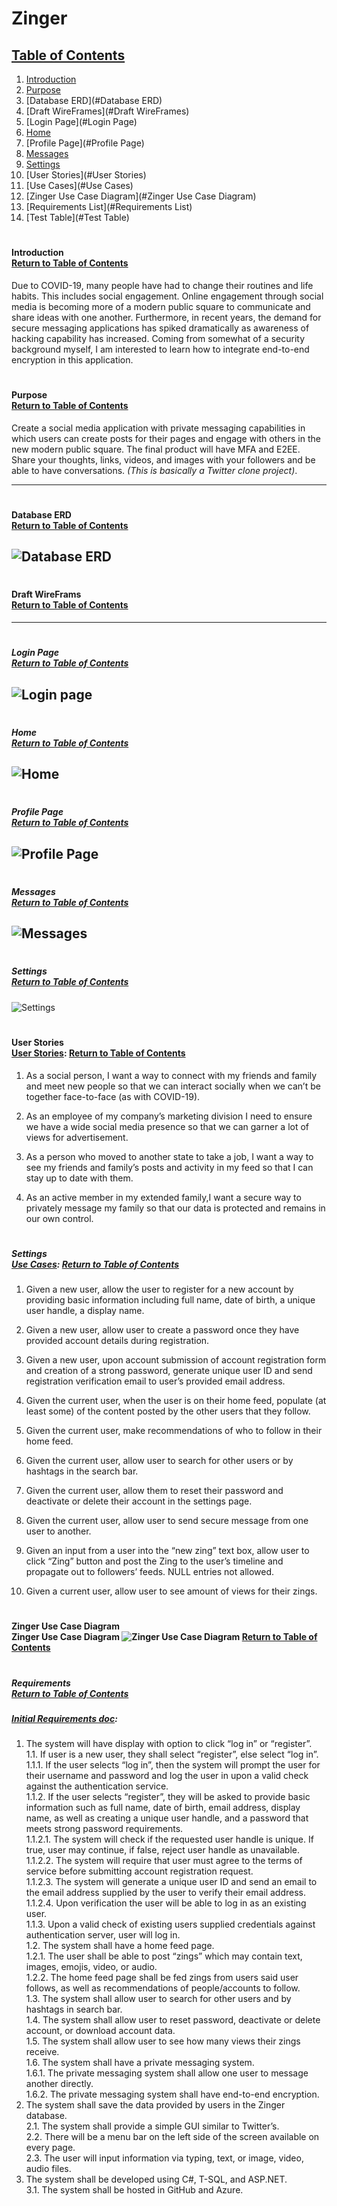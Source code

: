 # Zinger
 ## [Table of Contents](####table-of-contents)
 1) [Introduction](#Introduction)
 2) [Purpose](#Purpose)
 3) [Database ERD](#Database ERD)
 4) [Draft WireFrames](#Draft WireFrames)
 5) [Login Page](#Login Page)
 6) [Home](#Home)
 7) [Profile Page](#Profile Page)
 8) [Messages](#Messages)
 9) [Settings](#Settings)
 10) [User Stories](#User Stories)
 11) [Use Cases](#Use Cases)
 12) [Zinger Use Case Diagram](#Zinger Use Case Diagram)
 13) [Requirements List](#Requirements List)
 14) [Test Table](#Test Table)

# <a name="Introduction"></a>
#### <div align="Left"> Introduction</div>  [Return to Table of Contents](####table-of-contents)

Due to COVID-19, many people have had to change their routines and life habits. This includes social engagement. Online engagement through social media is becoming more of a modern public square to communicate and share ideas with one another. Furthermore, in recent years, the demand for secure messaging applications has spiked dramatically as awareness of hacking capability has increased. Coming from somewhat of a security background myself, I am interested to learn how to integrate end-to-end encryption in this application.

# <a name="Purpose"></a>
#### <div align="Left"> Purpose</div>  [Return to Table of Contents](####table-of-contents)

Create a social media application with private messaging capabilities in which users can create posts for their pages and engage with others in the new modern public square. The final product will have MFA and E2EE. Share your thoughts, links, videos, and images with your followers and be able to have conversations. _(This is basically a Twitter clone project)_.
***

# <a name="Database ERD"></a>
#### <div align="Left"> Database ERD</div>  [Return to Table of Contents](####table-of-contents)
![Database ERD](https://github.com/mcforma/Zinger/blob/main/Database/Project%20Step%204%20-%20Zinger%20ERD.png)
---

# <a name="Draft WireFrames"></a>
#### <div align="Left"> Draft WireFrams</div>  [Return to Table of Contents](####table-of-contents)
---

# <a name="Login Page"></a>
##### <div align="Left"> Login Page</div>  [Return to Table of Contents](####table-of-contents)
![Login page](https://github.com/mcforma/Zinger/blob/main/Wireframe/Login.png)
---

# <a name="Home"></a>
##### <div align="Left"> Home</div>  [Return to Table of Contents](####table-of-contents)
![Home](https://github.com/mcforma/Zinger/blob/main/Wireframe/Home.png)
---


# <a name="Profile Page"></a>
##### <div align="Left"> Profile Page</div>  [Return to Table of Contents](####table-of-contents)
![Profile Page](https://github.com/mcforma/Zinger/blob/main/Wireframe/Profile.png)
---

# <a name="Messages"></a>
##### <div align="Left"> Messages</div>  [Return to Table of Contents](####table-of-contents)
![Messages](https://github.com/mcforma/Zinger/blob/main/Wireframe/Messages.png)
---

# <a name="Settings"></a>
##### <div align="Left"> Settings</div>  [Return to Table of Contents](####table-of-contents)
![Settings](https://github.com/mcforma/Zinger/blob/main/Wireframe/Settings.png)

# <a name="User Stories"></a>
#### <div align="Left"> User Stories</div> [User Stories](https://github.com/mcforma/Zinger/blob/main/Requirements/User%20Stories):  [Return to Table of Contents](####table-of-contents)

1. As a social person, I want a way to connect with my friends and family and meet new people so that we can interact 
socially when we can’t be together face-to-face (as with COVID-19).

2. As an employee of my company’s marketing division I need to ensure we have a wide social media presence so that we can 
garner a lot of views for advertisement.

3. As a person who moved to another state to take a job, I want a way to see my friends and family’s posts and activity in 
my feed so that I can stay up to date with them.

4. As an active member in my extended family,I want a secure way to privately message my family so that our data is protected 
and remains in our own control.

# <a name="Use Cases"></a>
##### <div align="Left"> Settings</div> [Use Cases](https://github.com/mcforma/Zinger/blob/main/Requirements/Use%20Cases): [Return to Table of Contents](####table-of-contents)

1. Given a new user, allow the user to register for a new account by providing basic information including full name, date of birth, a unique user handle, 
a display name.

2. Given a new user, allow user to create a password once they have provided account details during registration.

3. Given a new user, upon account submission of account registration form and creation of a strong password, generate unique user ID and send registration 
verification email to user’s provided email address.

4. Given the current user, when the user is on their home feed, populate (at least some) of the content posted by the other users that they follow.

5. Given the current user, make recommendations of who to follow in their home feed.

6. Given the current user, allow user to search for other users or by hashtags in the search bar.

7. Given the current user, allow them to reset their password and deactivate or delete their account in the settings page.

8. Given the current user, allow user to send secure message from one user to another.

9. Given an input from a user into the “new zing” text box, allow user to click “Zing” button and post the Zing to the user’s timeline and propagate out to 
followers’ feeds. NULL entries not allowed.

10. Given a current user, allow user to see amount of views for their zings.

# <a name="Zinger Use Case Diagram"></a>
#### <div align="Left"> Zinger Use Case Diagram</div> Zinger Use Case Diagram ![Zinger Use Case Diagram](https://github.com/mcforma/Zinger/blob/main/Requirements/Zinger%20Use%20Case%20Diagram.png) [Return to Table of Contents](####table-of-contents)

# <a name="Requirements"></a>
##### <div align="Left"> Requirements</div>  [Return to Table of Contents](####table-of-contents)
##### [Initial Requirements doc](https://github.com/mcforma/Zinger/blob/main/Requirements/Requirements%20List):

1. The system will have display with option to click “log in” or “register”.<br>
  1.1. If user is a new user, they shall select “register”, else select “log in”.<br>
    1.1.1. If the user selects “log in”, then the system will prompt the user for their username and password and log the user in upon a valid check against the authentication service.<br>
    1.1.2. If the user selects “register”, they will be asked to provide basic information such as full name, date of birth, email address, display name, as well as creating a unique user handle, and a password that meets strong password requirements.<br>
      1.1.2.1. The system will check if the requested user handle is unique. If true, user may continue, if false, reject user handle as unavailable.<br>
      1.1.2.2. The system will require that user must agree to the terms of service before submitting account registration request.<br>
      1.1.2.3. The system will generate a unique user ID and send an email to the email address supplied by the user to verify their email address.<br>
      1.1.2.4. Upon verification the user will be able to log in as an existing user.<br>
    1.1.3. Upon a valid check of existing users supplied credentials against authentication server, user will log in.<br>
  1.2. The system shall have a home feed page.<br>
    1.2.1. The user shall be able to post “zings” which may contain text, images, emojis, video, or audio.<br>
    1.2.2. The home feed page shall be fed zings from users said user follows, as well as recommendations of people/accounts to follow.<br>
  1.3. The system shall allow user to search for other users and by hashtags in search bar.<br>
  1.4. The system shall allow user to reset password, deactivate or delete account, or download account data.<br>
  1.5. The system shall allow user to see how many views their zings receive.<br>
  1.6. The system shall have a private messaging system.<br>
    1.6.1. The private messaging system shall allow one user to message another directly.<br>
    1.6.2. The private messaging system shall have end-to-end encryption.<br>
2. The system shall save the data provided by users in the Zinger database.<br>
  2.1. The system shall provide a simple GUI similar to Twitter’s.<br>
  2.2. There will be a menu bar on the left side of the screen available on every page.<br>
  2.3. The user will input information via typing, text, or image, video, audio files.<br>
3. The system shall be developed using C#, T-SQL, and ASP.NET.<br>
  3.1. The system shall be hosted in GitHub and Azure.<br>

